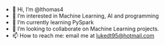 - 👋 Hi, I’m @lthomas4
- 👀 I’m interested in Machine Learning, AI and programming
- 🌱 I’m currently learning PySpark
- 💞️ I’m looking to collaborate on Machine Learning projects.
- 📫 How to reach me: email me at lukedt95@hotmail.com

<!---
lthomas4/lthomas4 is a ✨ special ✨ repository because its `README.md` (this file) appears on your GitHub profile.
You can click the Preview link to take a look at your changes.
--->
